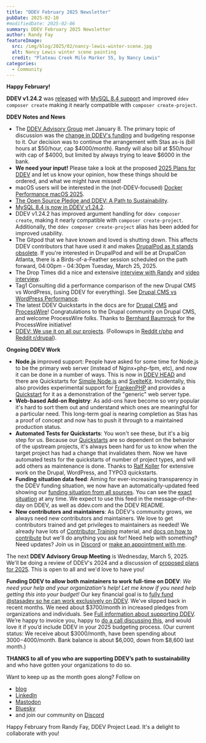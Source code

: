 ```yaml
---
title: "DDEV February 2025 Newsletter"
pubDate: 2025-02-10
#modifiedDate: 2025-02-06
summary: DDEV February 2025 Newsletter
author: Randy Fay
featureImage:
  src: /img/blog/2025/02/nancy-lewis-winter-scene.jpg
  alt: Nancy Lewis winter scene painting
  credit: "Plateau Creek Mile Marker 55, by Nancy Lewis"
categories:
  - Community
---
```


**Happy February!**

**DDEV v1.24.2** was [released](https://github.com/ddev/ddev/releases/tag/v1.24.2) with [MySQL 8.4 support](https://ddev.com/blog/database-improvements) and improved `ddev composer create` making it nearly compatible with `composer create-project`.

**DDEV Notes and News**

- The [DDEV Advisory Group](https://github.com/orgs/ddev/discussions/6853) met January 8. The primary topic of discussion was the [change in DDEV's funding](https://ddev.com/blog/platform-sh-ddev-funding-changes) and budgeting response to it. Our decision was to continue the arrangement with Stas as-is (bill hours at $50/hour, cap $4000/month). Randy will also bill at $50/hour with cap of $4000, but limited by always trying to leave $6000 in the bank.
- **We need your input!** Please take a look at the proposed [2025 Plans for DDEV](2025-plans.md) and let us know your opinion, how these things should be ordered, and what we might have missed!
- macOS users will be interested in the (not-DDEV-focused) [Docker Performance macOS 2025](https://www.paolomainardi.com/posts/docker-performance-macos-2025/).
- [The Open Source Pledge and DDEV: A Path to Sustainability](https://ddev.com/blog/open-source-pledge).
- [MySQL 8.4 is now in DDEV v1.24.2](https://ddev.com/blog/database-improvements/).
- DDEV v1.24.2 has improved argument handling for `ddev composer create`, making it nearly compatible with `composer create-project`. Additionally, the `ddev composer create-project` alias has been added for improved usability.
- The Gitpod that we have known and loved is shutting down. This affects DDEV contributors that have used it and makes [DrupalPod as it stands obsolete](https://www.drupal.org/project/drupalpod/issues/3500792). If you're interested in DrupalPod and will be at DrupalCon Atlanta, there is a Birds-of-a-Feather session scheduled on the path forward, 04:00pm - 04:30pm Tuesday, March 25, 2025.
- The Drop Times did a nice and extensive [interview with Randy](https://www.thedroptimes.com/interview/45389/making-ddev-past-present-and-future-in-focus) and [video interview](https://www.youtube.com/watch?v=EctDtSZcBhU).
- Tag1 Consulting did a performance comparison of the new Drupal CMS vs WordPress, (using DDEV for everything). See [Drupal CMS vs WordPress Performance](https://www.tag1consulting.com/blog/drupal-cms-vs-wordpress-performance-2025).
- The latest DDEV Quickstarts in the docs are for [Drupal CMS](https://ddev.readthedocs.io/en/stable/users/quickstart/#drupal-drupal-cms) and [ProcessWire](https://ddev.readthedocs.io/en/latest/users/quickstart/#processwire)! Congratulations to the Drupal community on Drupal CMS, and welcome ProcessWire folks. Thanks to [Bernhard Baumrock](https://github.com/BernhardBaumrock) for the ProcessWire initiative!
- [DDEV: We use it on all our projects](https://www.youtube.com/watch?v=WkOoPEbtHwI). (Followups in [Reddit r/php](https://www.reddit.com/r/PHP/comments/1ijsev2/ddev_we_use_it_on_all_our_projects/) and [Reddit r/drupal](https://www.reddit.com/r/drupal/comments/1ijsemd/ddev_we_use_it_on_all_our_projects/)).

**Ongoing DDEV Work**

- **Node.js** improved support: People have asked for some time for Node.js to be the primary web server (instead of Nginx+php-fpm, etc), and now it can be done in a number of ways. This is now in [DDEV HEAD](https://ddev.readthedocs.io/en/stable/developers/building-contributing/#testing-latest-commits-on-head) and there are Quickstarts for [Simple Node.js](https://ddev.readthedocs.io/en/latest/users/quickstart/#nodejs-nodejs-web-server) and [SvelteKit](https://ddev.readthedocs.io/en/latest/users/quickstart/#nodejs-sveltekit). Incidentally, this also provides experimental support for [FrankenPHP](https://frankenphp.dev/) and provides a [Quickstart](https://ddev.readthedocs.io/en/latest/users/quickstart/#generic-frankenphp) for it as a demonstration of the "generic" web server type.
- **Web-based Add-on Registry**: As add-ons have become so very popular it's hard to sort them out and understand which ones are meaningful for a particular need. This long-term goal is nearing completion as Stas has a proof of concept and now has to push it through to a maintained production status.
- **Automated Tests for Quickstarts**: You won't see these, but it's a big step for us. Because our [Quickstarts](https://ddev.readthedocs.io/en/stable/users/quickstart/) are so dependent on the behavior of the upstream projects, it's always been hard for us to know when the target project has had a change that invalidates them. Now we have automated tests for the quickstarts of number of project types, and will add others as maintenance is done. Thanks to [Ralf Koller](https://github.com/rpkoller) for extensive work on the Drupal, WordPress, and TYPO3 quickstarts.
- **Funding situation data feed**: Aiming for ever-increasing transparency in the DDEV funding situation, we now have an automatically-updated feed showing our [funding situation from all sources](https://github.com/ddev/sponsorship-data). You can see the [exact situation](https://github.com/ddev/sponsorship-data/blob/main/data/all-sponsorships.json) at any time. We expect to use this feed in the message-of-the-day on DDEV, as well as ddev.com and the DDEV README.
- **New contributors and maintainers**: As DDEV's community grows, we always need new contributors and maintainers. We love to get contributors trained and get privileges to maintainers as needed! We already have lots of [Contributor Training](https://ddev.com/blog/category/training/) material, and [docs on how to contribute](https://ddev.readthedocs.io/en/stable/developers/) but we'll do anything you ask for! Need help with something? Need updates? Join us in [Discord](/s/discord) or [make an appointment with me](https://cal.com/randyfay/30min).

The next **DDEV Advisory Group Meeting** is Wednesday, March 5, 2025. We'll be doing a review of DDEV's 2024 and a discussion of [proposed plans for 2025](2025-plans.md). This is open to all and we'd love to have you!

**Funding DDEV to allow both maintainers to work full-time on DDEV**: _We need your help and your organization's help! Let me know if you need help getting this into your budget!_ Our key financial goal is to [fully fund @stasadev so he can work exclusively on DDEV](lets-fund-stas-maintainer.md). We've slipped back in recent months. We need about $3700/month in increased pledges from organizations and individuals. See [Full information about supporting DDEV](https://github.com/sponsors/ddev). We’re happy to invoice you, happy to [do a call discussing this](https://cal.com/randyfay/30min), and would love it if you’d include DDEV in your 2025 budgeting process. (Our current status: We receive about $3000/month, have been spending about $3000-$4000/month. Bank balance is about $6,000, down from $8,600 last month.)

**THANKS to all of you who are supporting DDEV’s path to sustainability** and who have gotten your organizations to do so.

Want to keep up as the month goes along? Follow on

- [blog](https://ddev.com/blog/)
- [LinkedIn](https://www.linkedin.com/company/ddev-foundation)
- [Mastodon](https://fosstodon.org/@ddev)
- [Bluesky](https://bsky.app/profile/ddev.bsky.social)
- and join our community on [Discord](/s/discord)

Happy February from Randy Fay, DDEV Project Lead. It's a delight to collaborate with you!
